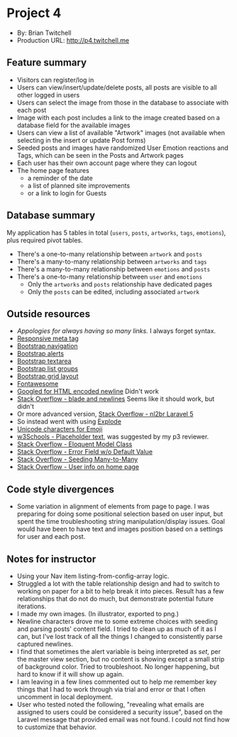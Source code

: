 # Project 4
+ By: Brian Twitchell
+ Production URL: <http://p4.twitchell.me>

## Feature summary
* Visitors can register/log in
* Users can view/insert/update/delete posts, all posts are visible to all other logged in users
* Users can select the image from those in the database to associate with each post
* Image with each post includes a link to the image created based on a database field for the available images
* Users can view a list of available "Artwork" images (not available when selecting in the insert or update Post forms)
* Seeded posts and images have randomized User Emotion reactions and Tags, which can be seen in the Posts and Artwork pages
* Each user has their own account page where they can logout
* The home page features
  * a reminder of the date
  * a list of planned site improvements
  * or a link to login for Guests
  
## Database summary
My application has 5 tables in total (`users`, `posts`, `artworks`, `tags`, `emotions`), plus required pivot tables.
* There's a one-to-many relationship between `artwork` and `posts`
* There's a many-to-many relationship between `artworks` and `tags`
* There's a many-to-many relationship between `emotions` and `posts`
* There's a one-to-many relationship between `user` and `emotions`
  * Only the `artworks` and `posts` relationship have dedicated pages
  * Only the `posts` can be edited, including associated `artwork`

## Outside resources
* _Appologies for always having so many links._ I always forget syntax.
* [Responsive meta tag](https://getbootstrap.com/docs/4.3/getting-started/introduction/)
* [Bootstrap navigation](https://getbootstrap.com/docs/4.3/components/navbar/)
* [Bootstrap alerts](https://getbootstrap.com/docs/4.3/components/alerts/)
* [Bootstrap textarea](https://getbootstrap.com/docs/4.0/components/forms/)
* [Bootstrap list groups](https://getbootstrap.com/docs/4.3/components/list-group/)
* [Bootstrap grid layout](https://getbootstrap.com/docs/4.0/layout/grid/)
* [Fontawesome](https://fontawesome.com/start)
* [Googled for HTML encoded newline](http://code.cside.com/3rdpage/us/newLine.html) Didn't work
* [Stack Overflow - blade and newlines](https://stackoverflow.com/questions/26667116/how-to-keep-the-line-breaks-from-user-input-but-also-sanitize-in-blade) Seems like it should work, but didn't
* Or more advanced version, [Stack Overflow - nl2br Laravel 5](https://stackoverflow.com/questions/28569955/how-do-i-use-nl2br-in-laravel-5-blade)
* So instead went with using [Explode](https://www.php.net/manual/en/function.explode.php)
* [Unicode characters for Emoji](https://www.unicode.org/emoji/charts/full-emoji-list.html#2764)
* [w3Schools - Placeholder text](https://www.w3schools.com/tags/att_input_placeholder.asp), was suggested by my p3 reviewer.
* [Stack Overflow - Eloquent Model Class](https://stackoverflow.com/questions/28350232/laravel-model-class-not-found)
* [Stack Overflow - Error Field w/o Default Value](https://stackoverflow.com/questions/41750167/error-field-doesnt-have-a-default-value-in-laravel-5-3/41750212)
* [Stack Overflow - Seeding Many-to-Many](https://stackoverflow.com/questions/45269146/laravel-seeding-many-to-many-relationship)
* [Stack Overflow - User info on home page](https://stackoverflow.com/questions/28650067/laravel-5-display-username-on-homepage)

## Code style divergences
* Some variation in alignment of elements from page to page. I was preparing for doing some positional selection based on user input, but spent the time troubleshooting string manipulation/display issues. Goal would have been to have text and images position based on a settings for user and each post.

## Notes for instructor
* Using your Nav item listing-from-config-array logic.
* Struggled a lot with the table relationship design and had to switch to working on paper for a bit to help break it into pieces. Result has a few relationships that do not do much, but demonstrate potential future iterations.
* I made my own images. (In illustrator, exported to png.)
* Newline characters drove me to some extreme choices with seeding and parsing posts' content field. I tried to clean up as much of it as I can, but I've lost track of all the things I changed to consistently parse captured newlines.
* I find that sometimes the alert variable is being interpreted as _set_, per the master view section, but no content is showing except a small strip of background color. Tried to troubleshoot. No longer happening, but hard to know if it will show up again.
* I am leaving in a few lines commented out to help me remember key things that I had to work through via trial and error or that I often uncomment in local deployment.
* User who tested noted the following, "revealing what emails are assigned to users could be considered a security issue", based on the Laravel message that provided email was not found. I could not find how to customize that behavior.